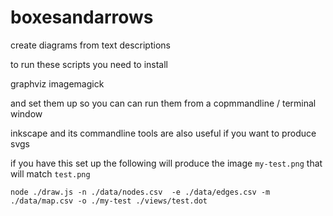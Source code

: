 # boxesandarrows
create diagrams from text descriptions

to run these scripts you need to install

graphviz
imagemagick

and set them up so you can can run them from a copmmandline / terminal window

inkscape and its commandline tools are also useful if you want to produce svgs


if you have this set up the following will produce the image ```my-test.png```
that will match ```test.png```

```
node ./draw.js -n ./data/nodes.csv  -e ./data/edges.csv -m ./data/map.csv -o ./my-test ./views/test.dot 
```
